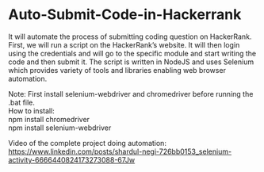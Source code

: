 # Auto-Submit-Code-in-Hackerrank
It will automate the process of submitting coding question on HackerRank. First, we will run a script on the HackerRank’s website. It will then login using the credentials and will go to the specific module and start writing the code and then submit it. The script is written in NodeJS and uses Selenium which provides variety of tools and libraries enabling web browser automation.  
  
Note: First install selenium-webdriver and chromedriver before running the .bat file.  
How to install:  
npm install chromedriver  
npm install selenium-webdriver  

Video of the complete project doing automation: https://www.linkedin.com/posts/shardul-negi-726bb0153_selenium-activity-6666440824173273088-67Jw
